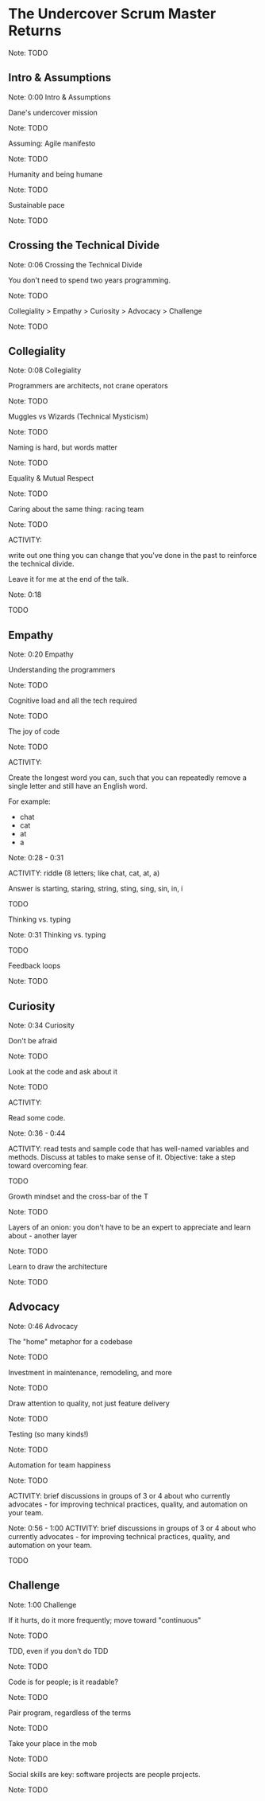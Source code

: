 # The Undercover Scrum Master Returns

Note: TODO



## Intro & Assumptions

Note: 0:00 Intro & Assumptions


Dane's undercover mission

Note: TODO


Assuming: Agile manifesto

Note: TODO


Humanity and being humane

Note: TODO


Sustainable pace

Note: TODO



## Crossing the Technical Divide

Note: 0:06 Crossing the Technical Divide


You don't need to spend two years programming.

Note: TODO


Collegiality > Empathy > Curiosity > Advocacy > Challenge

Note: TODO


## Collegiality

Note: 0:08 Collegiality


Programmers are architects, not crane operators

Note: TODO


Muggles vs Wizards (Technical Mysticism)

Note: TODO


Naming is hard, but words matter

Note: TODO


Equality & Mutual Respect

Note: TODO


Caring about the same thing: racing team

Note: TODO


ACTIVITY:

write out one thing you can change that you've done in the past to reinforce the technical divide.

Leave it for me at the end of the talk.

Note: 0:18

TODO



## Empathy

Note: 0:20 Empathy


Understanding the programmers

Note: TODO


Cognitive load and all the tech required

Note: TODO


The joy of code

Note: TODO


ACTIVITY:

Create the longest word you can, such that you can repeatedly remove a single letter and still have an English word.

For example:
* chat
* cat
* at
* a

Note: 0:28 - 0:31

ACTIVITY: riddle (8 letters; like chat, cat, at, a)

Answer is starting, staring, string, sting, sing, sin, in, i

TODO



Thinking vs. typing

Note: 0:31 Thinking vs. typing

TODO


Feedback loops

Note: TODO



## Curiosity

Note: 0:34 Curiosity


Don't be afraid

Note: TODO


Look at the code and ask about it

Note: TODO


ACTIVITY:

Read some code.

Note: 0:36 - 0:44

ACTIVITY: read tests and sample code that has well-named variables and methods. Discuss at tables to make sense of it. Objective: take a step toward
overcoming fear.

TODO


Growth mindset and the cross-bar of the T

Note: TODO


Layers of an onion: you don't have to be an expert to appreciate and learn about - another layer

Note: TODO


Learn to draw the architecture

Note: TODO



## Advocacy

Note: 0:46 Advocacy


The "home" metaphor for a codebase

Note: TODO


Investment in maintenance, remodeling, and more

Note: TODO


Draw attention to quality, not just feature delivery

Note: TODO


Testing (so many kinds!)

Note: TODO


Automation for team happiness

Note: TODO


ACTIVITY: brief discussions in groups of 3 or 4 about who currently advocates - for improving technical practices, quality, and automation on your team.

Note: 0:56 - 1:00
ACTIVITY: brief discussions in groups of 3 or 4 about who currently advocates - for improving technical practices, quality, and automation on your team.

TODO



## Challenge

Note: 1:00 Challenge


If it hurts, do it more frequently; move toward "continuous"

Note: TODO


TDD, even if you don't do TDD

Note: TODO


Code is for people; is it readable?

Note: TODO


Pair program, regardless of the terms

Note: TODO


Take your place in the mob

Note: TODO


Social skills are key: software projects are people projects.

Note: TODO
